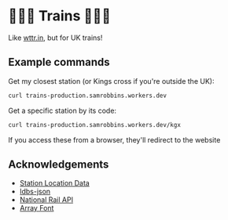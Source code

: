 # 🚂🚂🚂 Trains 🚂🚂🚂

Like [wttr.in](https://wttr.in/), but for UK trains!

## Example commands

Get my closest station (or Kings cross if you're outside the UK):

```sh
curl trains-production.samrobbins.workers.dev
```

Get a specific station by its code:

```sh
curl trains-production.samrobbins.workers.dev/kgx
```

If you access these from a browser, they'll redirect to the website

## Acknowledgements

- [Station Location Data](https://github.com/ellcom/UK-Train-Station-Locations)
- [ldbs-json](https://www.npmjs.com/package/ldbs-json)
- [National Rail API](https://www.nationalrail.co.uk/100296.aspx)
- [Array Font](https://www.fontshare.com/fonts/array)
